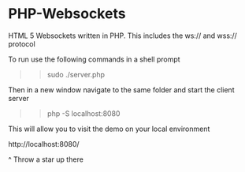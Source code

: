# PHP-Websockets
HTML 5 Websockets written in PHP. This includes the ws:// and wss:// protocol 

To run use the following commands in a shell prompt 

>> sudo ./server.php

Then in a new window navigate to the same folder and start the client server

>> php -S localhost:8080 

This will allow you to visit the demo on your local environment

http://localhost:8080/

^ Throw a star up there 
